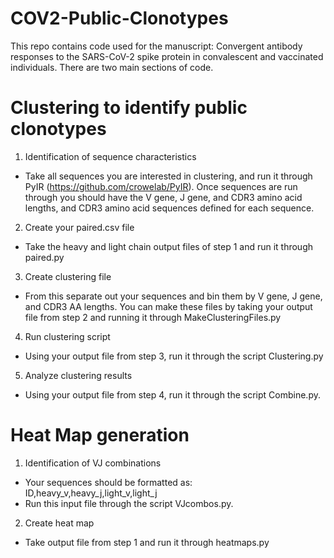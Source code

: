 # COV2-Public-Clonotypes
This repo contains code used for the manuscript: Convergent antibody responses to the SARS-CoV-2 spike protein in convalescent and vaccinated individuals. There are two main sections of code. 

# Clustering to identify public clonotypes
1. Identification of sequence characteristics 
- Take all sequences you are interested in clustering, and run it through PyIR (https://github.com/crowelab/PyIR). Once sequences are run through you should have the V gene, J gene, and CDR3 amino acid lengths, and CDR3 amino acid sequences defined for each sequence. 

2. Create your paired.csv file
- Take the heavy and light chain output files of step 1 and run it through paired.py

3. Create clustering file
- From this separate out your sequences and bin them by V gene, J gene, and CDR3 AA lengths. You can make these files by taking your output file from step 2 and running it through MakeClusteringFiles.py

4. Run clustering script
- Using your output file from step 3, run it through the script Clustering.py

5. Analyze clustering results
- Using your output file from step 4, run it through the script Combine.py.


# Heat Map generation
1. Identification of VJ combinations
- Your sequences should be formatted as: ID,heavy_v,heavy_j,light_v,light_j
- Run this input file through the script VJcombos.py. 

2. Create heat map
- Take output file from step 1 and run it through heatmaps.py

